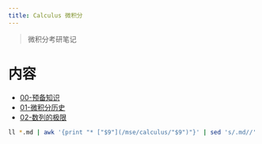 ```yaml
---
title: Calculus 微积分
---
```


> 微积分考研笔记

# 内容

* [00-预备知识](/mse/calculus/00-预备知识.html)
* [01-微积分历史](/mse/calculus/01-微积分历史.html)
* [02-数列的极限](/mse/calculus/02-数列的极限.html)



```bash
ll *.md | awk '{print "* ["$9"](/mse/calculus/"$9")"}' | sed 's/.md//'|sed 's/.md/.html/g'

```
